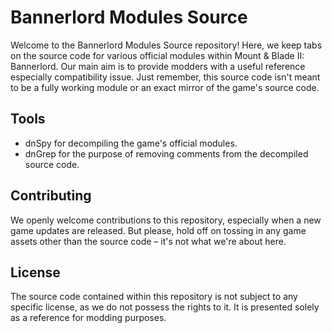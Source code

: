 # Bannerlord Modules Source

Welcome to the Bannerlord Modules Source repository! Here, we keep tabs on the source code for various official modules within Mount & Blade II: Bannerlord. Our main aim is to provide modders with a useful reference especially compatibility issue. Just remember, this source code isn't meant to be a fully working module or an exact mirror of the game's source code.

## Tools

- dnSpy for decompiling the game's official modules.
- dnGrep for the purpose of removing comments from the decompiled source code.

## Contributing

We openly welcome contributions to this repository, especially when a new game updates are released. But please, hold off on tossing in any game assets other than the source code – it's not what we're about here.

## License

The source code contained within this repository is not subject to any specific license, as we do not possess the rights to it. It is presented solely as a reference for modding purposes.

